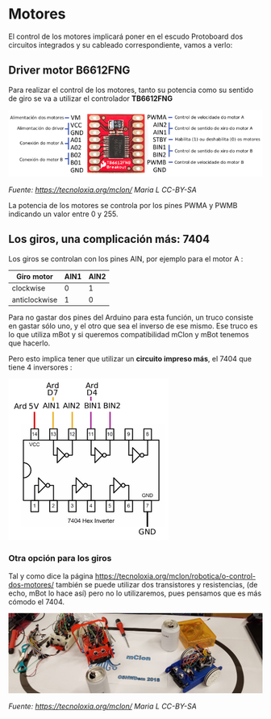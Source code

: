 # Motores

El control de los motores implicará poner en el escudo Protoboard dos circuitos integrados y su cableado correspondiente, vamos a verlo:

## Driver motor B6612FNG

Para realizar el control de los motores, tanto su potencia como su sentido de giro se va a utilizar el controlador **TB6612FNG**

![](/assets/driver_explicacion.png)

_Fuente: https://tecnoloxia.org/mclon/ Maria L      CC-BY-SA_

La potencia de los motores se controla por los pines PWMA y PWMB indicando un valor entre 0 y 255.

## Los giros, una complicación más: 7404

Los giros se controlan con los pines AIN, por ejemplo para el motor A :

| Giro motor    | AIN1   | AIN2 |
|---------------|--------|------|
| clockwise     | 0      | 1    |
| anticlockwise | 1      | 0    |

Para no gastar dos pines del Arduino para esta función, un truco consiste en gastar sólo uno, y el otro que sea el inverso de ese mismo. Ese truco es lo que utiliza mBot y si queremos compatibilidad mClon y mBot tenemos que hacerlo.

Pero esto implica tener que utilizar un **circuito impreso más**, el 7404 que tiene 4 inversores :

![](/assets/7404-2.png)

### Otra opción para los giros

Tal y como dice la página https://tecnoloxia.org/mclon/robotica/o-control-dos-motores/ también se puede utilizar dos transistores y resistencias, (de echo, mBot lo hace así) pero no lo utilizaremos, pues pensamos que es más cómodo el 7404.

![](/assets/mClon_cabezallo11.jpg)

_Fuente: https://tecnoloxia.org/mclon/ Maria L      CC-BY-SA_
